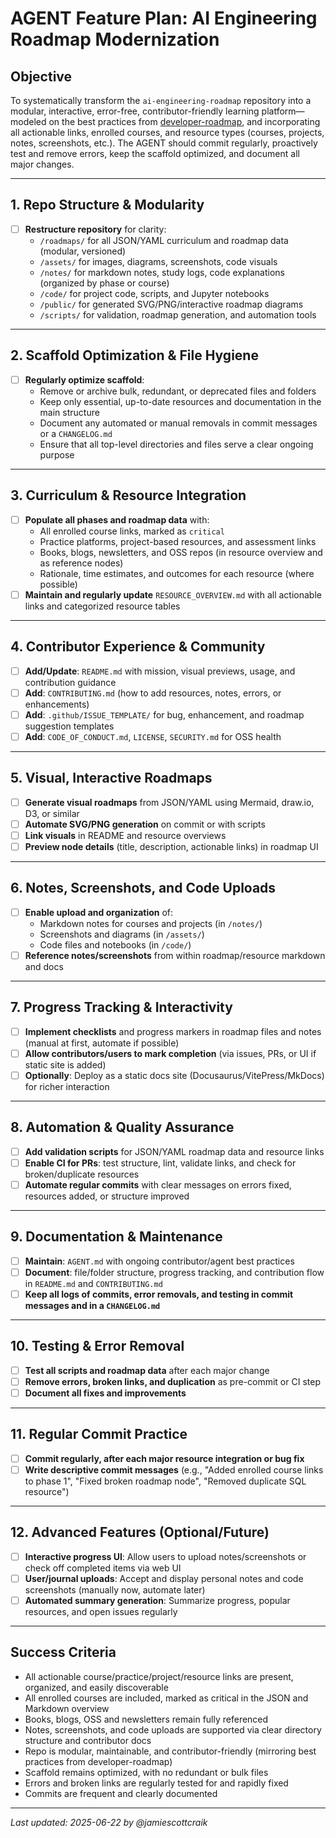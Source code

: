 # AGENT Feature Plan: AI Engineering Roadmap Modernization

## Objective
To systematically transform the `ai-engineering-roadmap` repository into a modular, interactive, error-free, contributor-friendly learning platform—modeled on the best practices from [developer-roadmap](https://github.com/kamranahmedse/developer-roadmap), and incorporating all actionable links, enrolled courses, and resource types (courses, projects, notes, screenshots, etc.). The AGENT should commit regularly, proactively test and remove errors, keep the scaffold optimized, and document all major changes.

---

## 1. Repo Structure & Modularity

- [ ] **Restructure repository** for clarity:
    - `/roadmaps/` for all JSON/YAML curriculum and roadmap data (modular, versioned)
    - `/assets/` for images, diagrams, screenshots, code visuals
    - `/notes/` for markdown notes, study logs, code explanations (organized by phase or course)
    - `/code/` for project code, scripts, and Jupyter notebooks
    - `/public/` for generated SVG/PNG/interactive roadmap diagrams
    - `/scripts/` for validation, roadmap generation, and automation tools

---

## 2. Scaffold Optimization & File Hygiene

- [ ] **Regularly optimize scaffold**:
    - Remove or archive bulk, redundant, or deprecated files and folders
    - Keep only essential, up-to-date resources and documentation in the main structure
    - Document any automated or manual removals in commit messages or a `CHANGELOG.md`
    - Ensure that all top-level directories and files serve a clear ongoing purpose

---

## 3. Curriculum & Resource Integration

- [ ] **Populate all phases and roadmap data** with:
    - All enrolled course links, marked as `critical`
    - Practice platforms, project-based resources, and assessment links
    - Books, blogs, newsletters, and OSS repos (in resource overview and as reference nodes)
    - Rationale, time estimates, and outcomes for each resource (where possible)
- [ ] **Maintain and regularly update** `RESOURCE_OVERVIEW.md` with all actionable links and categorized resource tables

---

## 4. Contributor Experience & Community

- [ ] **Add/Update**: `README.md` with mission, visual previews, usage, and contribution guidance
- [ ] **Add**: `CONTRIBUTING.md` (how to add resources, notes, errors, or enhancements)
- [ ] **Add**: `.github/ISSUE_TEMPLATE/` for bug, enhancement, and roadmap suggestion templates
- [ ] **Add**: `CODE_OF_CONDUCT.md`, `LICENSE`, `SECURITY.md` for OSS health

---

## 5. Visual, Interactive Roadmaps

- [ ] **Generate visual roadmaps** from JSON/YAML using Mermaid, draw.io, D3, or similar
- [ ] **Automate SVG/PNG generation** on commit or with scripts
- [ ] **Link visuals** in README and resource overviews
- [ ] **Preview node details** (title, description, actionable links) in roadmap UI

---

## 6. Notes, Screenshots, and Code Uploads

- [ ] **Enable upload and organization** of:
    - Markdown notes for courses and projects (in `/notes/`)
    - Screenshots and diagrams (in `/assets/`)
    - Code files and notebooks (in `/code/`)
- [ ] **Reference notes/screenshots** from within roadmap/resource markdown and docs

---

## 7. Progress Tracking & Interactivity

- [ ] **Implement checklists** and progress markers in roadmap files and notes (manual at first, automate if possible)
- [ ] **Allow contributors/users to mark completion** (via issues, PRs, or UI if static site is added)
- [ ] **Optionally**: Deploy as a static docs site (Docusaurus/VitePress/MkDocs) for richer interaction

---

## 8. Automation & Quality Assurance

- [ ] **Add validation scripts** for JSON/YAML roadmap data and resource links
- [ ] **Enable CI for PRs**: test structure, lint, validate links, and check for broken/duplicate resources
- [ ] **Automate regular commits** with clear messages on errors fixed, resources added, or structure improved

---

## 9. Documentation & Maintenance

- [ ] **Maintain**: `AGENT.md` with ongoing contributor/agent best practices
- [ ] **Document**: file/folder structure, progress tracking, and contribution flow in `README.md` and `CONTRIBUTING.md`
- [ ] **Keep all logs of commits, error removals, and testing in commit messages and in a `CHANGELOG.md`**

---

## 10. Testing & Error Removal

- [ ] **Test all scripts and roadmap data** after each major change
- [ ] **Remove errors, broken links, and duplication** as pre-commit or CI step
- [ ] **Document all fixes and improvements**

---

## 11. Regular Commit Practice

- [ ] **Commit regularly, after each major resource integration or bug fix**
- [ ] **Write descriptive commit messages** (e.g., "Added enrolled course links to phase 1", "Fixed broken roadmap node", "Removed duplicate SQL resource")

---

## 12. Advanced Features (Optional/Future)

- [ ] **Interactive progress UI**: Allow users to upload notes/screenshots or check off completed items via web UI
- [ ] **User/journal uploads**: Accept and display personal notes and code screenshots (manually now, automate later)
- [ ] **Automated summary generation**: Summarize progress, popular resources, and open issues regularly

---

## Success Criteria

- All actionable course/practice/project/resource links are present, organized, and easily discoverable
- All enrolled courses are included, marked as critical in the JSON and Markdown overview
- Books, blogs, OSS and newsletters remain fully referenced
- Notes, screenshots, and code uploads are supported via clear directory structure and contributor docs
- Repo is modular, maintainable, and contributor-friendly (mirroring best practices from developer-roadmap)
- Scaffold remains optimized, with no redundant or bulk files
- Errors and broken links are regularly tested for and rapidly fixed
- Commits are frequent and clearly documented

---

_Last updated: 2025-06-22 by @jamiescottcraik_